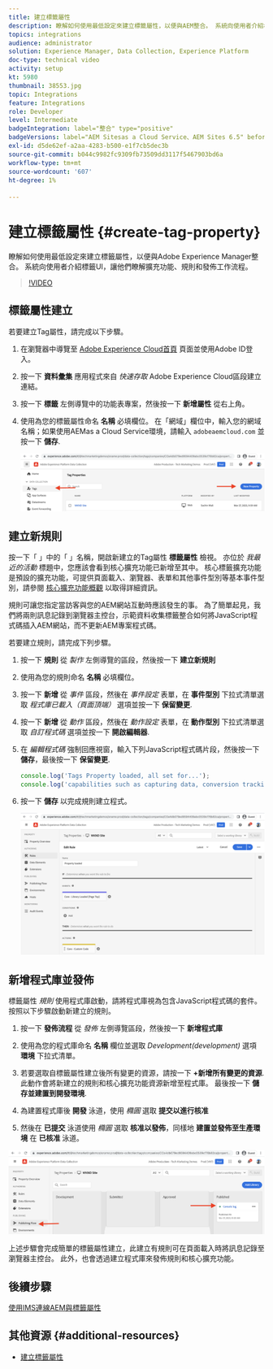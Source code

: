 ```yaml
---
title: 建立標籤屬性
description: 瞭解如何使用最低設定來建立標籤屬性，以便與AEM整合。 系統向使用者介紹標籤UI，讓他們瞭解擴充功能、規則和發佈工作流程。
topics: integrations
audience: administrator
solution: Experience Manager, Data Collection, Experience Platform
doc-type: technical video
activity: setup
kt: 5980
thumbnail: 38553.jpg
topic: Integrations
feature: Integrations
role: Developer
level: Intermediate
badgeIntegration: label="整合" type="positive"
badgeVersions: label="AEM Sitesas a Cloud Service、AEM Sites 6.5" before-title="false"
exl-id: d5de62ef-a2aa-4283-b500-e1f7cb5dec3b
source-git-commit: b044c9982fc9309fb73509dd3117f5467903bd6a
workflow-type: tm+mt
source-wordcount: '607'
ht-degree: 1%

---
```


# 建立標籤屬性 {#create-tag-property}

瞭解如何使用最低設定來建立標籤屬性，以便與Adobe Experience Manager整合。 系統向使用者介紹標籤UI，讓他們瞭解擴充功能、規則和發佈工作流程。

>[!VIDEO](https://video.tv.adobe.com/v/38553?quality=12&learn=on)

## 標籤屬性建立

若要建立Tag屬性，請完成以下步驟。

1. 在瀏覽器中導覽至 [Adobe Experience Cloud首頁](https://experience.adobe.com/) 頁面並使用Adobe ID登入。

1. 按一下 **資料彙集** 應用程式來自 _快速存取_ Adobe Experience Cloud區段建立連結。

1. 按一下 **標籤** 左側導覽中的功能表專案，然後按一下 **新增屬性** 從右上角。

1. 使用為您的標籤屬性命名 **名稱** 必填欄位。 在「網域」欄位中，輸入您的網域名稱；如果使用AEMas a Cloud Service環境，請輸入 `adobeaemcloud.com` 並按一下 **儲存**.

   ![標籤屬性](assets/tag-properties.png)

## 建立新規則

按一下「 」中的「 」名稱，開啟新建立的Tag屬性 **標籤屬性** 檢視。 亦位於 _我最近的活動_ 標題中，您應該會看到核心擴充功能已新增至其中。 核心標籤擴充功能是預設的擴充功能，可提供頁面載入、瀏覽器、表單和其他事件型別等基本事件型別，請參閱 [核心擴充功能概觀](https://experienceleague.adobe.com/docs/experience-platform/tags/extensions/client/core/overview.html) 以取得詳細資訊。

規則可讓您指定當訪客與您的AEM網站互動時應該發生的事。 為了簡單起見，我們將兩則訊息記錄到瀏覽器主控台，示範資料收集標籤整合如何將JavaScript程式碼插入AEM網站，而不更新AEM專案程式碼。

若要建立規則，請完成下列步驟。

1. 按一下 **規則** 從 _製作_ 左側導覽的區段，然後按一下 **建立新規則**

1. 使用為您的規則命名 **名稱** 必填欄位。

1. 按一下 **新增** 從 _事件_ 區段，然後在 _事件設定_ 表單，在 **事件型別** 下拉式清單選取 _程式庫已載入（頁面頂端）_ 選項並按一下 **保留變更**.

1. 按一下 **新增** 從 _動作_ 區段，然後在 _動作設定_ 表單，在 **動作型別** 下拉式清單選取 _自訂程式碼_ 選項並按一下 **開啟編輯器**.

1. 在 _編輯程式碼_ 強制回應視窗，輸入下列JavaScript程式碼片段，然後按一下 **儲存**，最後按一下 **保留變更**.

   ```javascript
   console.log('Tags Property loaded, all set for...');
   console.log('capabilities such as capturing data, conversion tracking and delivering unique and personalized experiences');
   ```

1. 按一下 **儲存** 以完成規則建立程式。

   ![新規則](assets/new-rule.png)

## 新增程式庫並發佈

標籤屬性 _規則_ 使用程式庫啟動，請將程式庫視為包含JavaScript程式碼的套件。 按照以下步驟啟動新建立的規則。

1. 按一下 **發佈流程** 從 _發佈_ 左側導覽區段，然後按一下 **新增程式庫**

1. 使用為您的程式庫命名 **名稱** 欄位並選取 _Development(development)_ 選項 **環境** 下拉式清單。

1. 若要選取自標籤屬性建立後所有變更的資源，請按一下 **+新增所有變更的資源**. 此動作會將新建立的規則和核心擴充功能資源新增至程式庫。 最後按一下 **儲存並建置到開發環境**.

1. 為建置程式庫後 **開發** 泳道，使用 _橢圓_ 選取 **提交以進行核准**

1. 然後在 **已提交** 泳道使用 _橢圓_ 選取 **核准以發佈**，同樣地 **建置並發佈至生產環境** 在 **已核准** 泳道。

![已發佈程式庫](assets/published-library.png)


上述步驟會完成簡單的標籤屬性建立，此建立有規則可在頁面載入時將訊息記錄至瀏覽器主控台。 此外，也會透過建立程式庫來發佈規則和核心擴充功能。

## 後續步驟

[使用IMS連線AEM與標籤屬性](connect-aem-tag-property-using-ims.md)


## 其他資源 {#additional-resources}

* [建立標籤屬性](https://experienceleague.adobe.com/docs/platform-learn/implement-in-websites/configure-tags/create-a-property.html)
